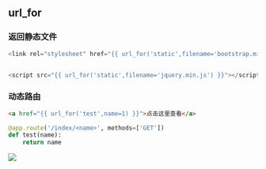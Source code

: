 <!--
 * @Description: 
 * @Version: 1.0
 * @Author: DaLao
 * @Email: dalao_li@163.com
 * @Date: 2022-01-01 17:20:15
 * @LastEditors: DaLao
 * @LastEditTime: 2022-03-27 23:22:53
-->

## url_for


### 返回静态文件

```js
<link rel="stylesheet" href="{{ url_for('static',filename='bootstrap.min.css') }}">


<script src="{{ url_for('static',filename='jquery.min.js') }}"></script>
```


### 动态路由

```html
<a href="{{ url_for('test',name=1) }}">点击这里查看</a>
```

```py
@app.route('/index/<name>', methods=['GET'])
def test(name):
    return name
```

![](https://cdn.hurra.ltd/img/20211001235447.png)